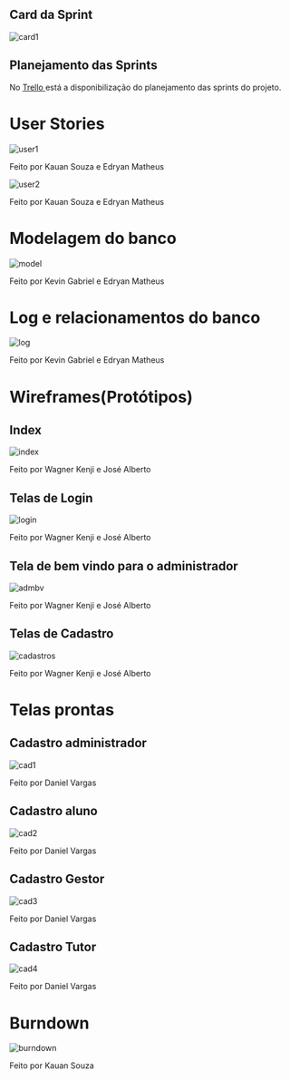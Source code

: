 ## Card da Sprint
![card1](https://github.com/kevingabrielmelo/nLearning-Team2/blob/master/readme-assets/Card_1.png)

## Planejamento das Sprints
No <a href='https://trello.com/b/EVkEayjU/api-3-semestre'> Trello </a>
está a disponibilização do planejamento das sprints do projeto.

# User Stories
![user1](https://github.com/kevingabrielmelo/nLearning-Team2/blob/develop/readme-assets/sprint_1/user1.PNG)

Feito por Kauan Souza e Edryan Matheus

![user2](https://github.com/kevingabrielmelo/nLearning-Team2/blob/develop/readme-assets/sprint_1/user2.PNG)

Feito por Kauan Souza e Edryan Matheus

# Modelagem do banco
![model](https://github.com/kevingabrielmelo/nLearning-Team2/blob/develop/readme-assets/sprint_1/modelagem%20banco.jpg)

Feito por Kevin Gabriel e Edryan Matheus

# Log e relacionamentos do banco
![log](https://github.com/kevingabrielmelo/nLearning-Team2/blob/develop/readme-assets/sprint_1/log%20e%20relacionamento%20banco.jpg)

Feito por Kevin Gabriel e Edryan Matheus

# Wireframes(Protótipos)
## Index
![index](https://github.com/kevingabrielmelo/nLearning-Team2/blob/develop/readme-assets/sprint_1/index.gif)

Feito por Wagner Kenji e José Alberto 

## Telas de Login
![login](https://github.com/kevingabrielmelo/nLearning-Team2/blob/develop/readme-assets/sprint_1/Login_e_Telas.PNG)

Feito por Wagner Kenji e José Alberto 

## Tela de bem vindo para o administrador
![admbv](https://github.com/kevingabrielmelo/nLearning-Team2/blob/develop/readme-assets/sprint_1/BemVindo_adm.PNG)

Feito por Wagner Kenji e José Alberto 

## Telas de Cadastro
![cadastros](https://github.com/kevingabrielmelo/nLearning-Team2/blob/develop/readme-assets/sprint_1/TelasDeCadastro.PNG)

Feito por Wagner Kenji e José Alberto 

# Telas prontas

## Cadastro administrador
![cad1](https://github.com/kevingabrielmelo/nLearning-Team2/blob/develop/readme-assets/sprint_1/Cadastro1.PNG)

Feito por Daniel Vargas

## Cadastro aluno
![cad2](https://github.com/kevingabrielmelo/nLearning-Team2/blob/develop/readme-assets/sprint_1/Cadastro2.PNG)

Feito por Daniel Vargas

## Cadastro Gestor
![cad3](https://github.com/kevingabrielmelo/nLearning-Team2/blob/develop/readme-assets/sprint_1/Cadastro3.PNG)

Feito por Daniel Vargas

## Cadastro Tutor
![cad4](https://github.com/kevingabrielmelo/nLearning-Team2/blob/develop/readme-assets/sprint_1/Cadastro4.PNG)

Feito por Daniel Vargas

# Burndown

![burndown](https://github.com/kevingabrielmelo/nLearning-Team2/blob/master/readme-assets/sprint_1/Burndown.PNG)

Feito por Kauan Souza


